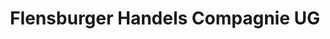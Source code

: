 ---
title: "Flensburger Handels Compagnie UG"
url: /flensburg/flensburger-handels-compagnie-ug/
shop: Lebensmittel
---
